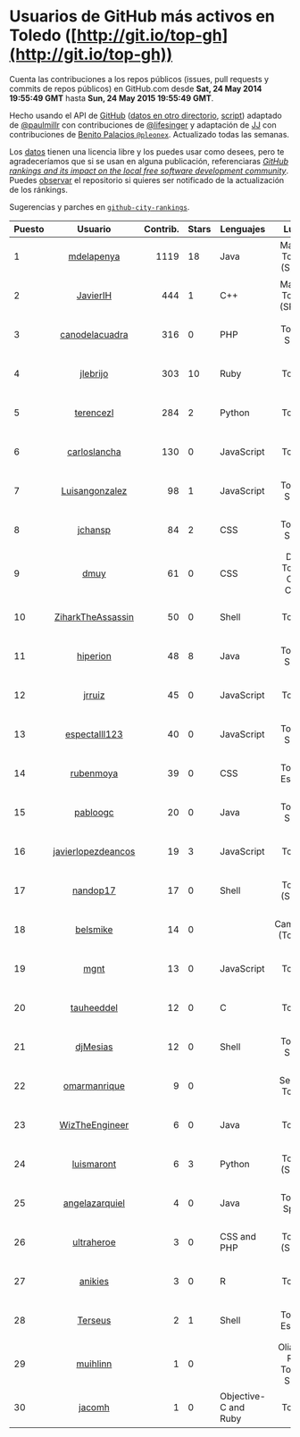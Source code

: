# Usuarios de GitHub más activos en Toledo ([http://git.io/top-gh](http://git.io/top-gh))



  Cuenta las contribuciones a los repos públicos (issues, pull requests y commits de repos públicos) en GitHub.com desde  **Sat, 24 May 2014 19:55:49 GMT** hasta **Sun, 24 May 2015 19:55:49 GMT**.

  Hecho usando el API de [GitHub](http://github.com) ([datos en otro directorio](https://github.com/JJ/top-github-users-data/tree/master/data), [script](https://github.com/JJ/top-github-users)) adaptado de [@paulmillr](https://github.com/paulmillr) con contribuciones de [@lifesinger](https://github.com/lifesinger) y adaptación de [JJ](http://jj.github.io) con contribuciones de [Benito Palacios `@pleonex`](http://github.com/pleonex). Actualizado todas las semanas.

  Los [datos](https://github.com/JJ/top-github-users-data/tree/master/data) tienen una licencia libre y los puedes usar como desees, pero te agradeceríamos que si se usan en alguna publicación, referenciaras [*GitHub rankings and its impact on the local free software development community*](https://thewinnower.com/papers/github-rankings-and-its-impact-on-the-local-free-software-development-community). Puedes [observar](https://github.com/JJ/top-github-users-data/subscription) el repositorio si quieres ser notificado de la actualización de los ránkings. 

  Sugerencias y parches en [`github-city-rankings`](http://github.com/JJ/github-city-rankings). 


| Puesto   |  Usuario  |Contrib.| Stars | Lenguajes   |      Lugar      |  Avatar  |
|----------|:---------:|-------:|-------|-------------|:---------------:|----------|
| 1 | [mdelapenya](https://github.com/mdelapenya) | 1119 | 18 | Java | Madrid, Toledo (Spain) | <img src='https://avatars0.githubusercontent.com/u/951580?v=3&s=64' width='64' height='64' title='Manuel de la Peña'> |
| 2 | [JavierIH](https://github.com/JavierIH) | 444 | 1 | C++ | Madrid, Toledo (SPAIN) | <img src='https://avatars1.githubusercontent.com/u/5154251?v=3&s=64' width='64' height='64' title='Javier Isabel Hernandez'> |
| 3 | [canodelacuadra](https://github.com/canodelacuadra) | 316 | 0 | PHP | Toledo, Spain | <img src='https://avatars1.githubusercontent.com/u/5006582?v=3&s=64' width='64' height='64' title='José Antonio Cano'> |
| 4 | [jlebrijo](https://github.com/jlebrijo) | 303 | 10 | Ruby | Toledo | <img src='https://avatars0.githubusercontent.com/u/553507?v=3&s=64' width='64' height='64' title='Juan Lebrijo'> |
| 5 | [terencezl](https://github.com/terencezl) | 284 | 2 | Python | Toledo | <img src='https://avatars3.githubusercontent.com/u/3190888?v=3&s=64' width='64' height='64' title='Terence Z. Lew'> |
| 6 | [carloslancha](https://github.com/carloslancha) | 130 | 0 | JavaScript | Toledo | <img src='https://avatars3.githubusercontent.com/u/5803434?v=3&s=64' width='64' height='64' title='Carlos Lancha'> |
| 7 | [Luisangonzalez](https://github.com/Luisangonzalez) | 98 | 1 | JavaScript | Toledo, Spain | <img src='https://avatars1.githubusercontent.com/u/1648046?v=3&s=64' width='64' height='64' title='Luis Antonio González Martín'> |
| 8 | [jchansp](https://github.com/jchansp) | 84 | 2 | CSS | Toledo, Spain | <img src='https://avatars1.githubusercontent.com/u/593039?v=3&s=64' width='64' height='64' title='Jesús Muela'> |
| 9 | [dmuy](https://github.com/dmuy) | 61 | 0 | CSS | DAS, Toledo City, Cebu | <img src='https://avatars3.githubusercontent.com/u/8830886?v=3&s=64' width='64' height='64' title='Dionlee Uy'> |
| 10 | [ZiharkTheAssassin](https://github.com/ZiharkTheAssassin) | 50 | 0 | Shell | Toledo | <img src='https://avatars1.githubusercontent.com/u/5158225?v=3&s=64' width='64' height='64' title=''> |
| 11 | [hiperion](https://github.com/hiperion) | 48 | 8 | Java | Toledo, Spain | <img src='https://avatars2.githubusercontent.com/u/360124?v=3&s=64' width='64' height='64' title='Andrés Cerezo'> |
| 12 | [jrruiz](https://github.com/jrruiz) | 45 | 0 | JavaScript | Toledo | <img src='https://avatars0.githubusercontent.com/u/6089334?v=3&s=64' width='64' height='64' title='Jose Ramón Ruiz Sánchez'> |
| 13 | [espectalll123](https://github.com/espectalll123) | 40 | 0 | JavaScript | Toledo, Spain | <img src='https://avatars2.githubusercontent.com/u/2456419?v=3&s=64' width='64' height='64' title='Francisco Gómez García'> |
| 14 | [rubenmoya](https://github.com/rubenmoya) | 39 | 0 | CSS | Toledo, España | <img src='https://avatars3.githubusercontent.com/u/905225?v=3&s=64' width='64' height='64' title='Rubén Moya Rodríguez'> |
| 15 | [pabloogc](https://github.com/pabloogc) | 20 | 0 | Java | Toledo, Spain | <img src='https://avatars2.githubusercontent.com/u/1131305?v=3&s=64' width='64' height='64' title='Pablo Orgaz'> |
| 16 | [javierlopezdeancos](https://github.com/javierlopezdeancos) | 19 | 3 | JavaScript | Toledo | <img src='https://avatars1.githubusercontent.com/u/1202463?v=3&s=64' width='64' height='64' title='Javier'> |
| 17 | [nandop17](https://github.com/nandop17) | 17 | 0 | Shell | Toledo (Spain) | <img src='https://avatars1.githubusercontent.com/u/6423879?v=3&s=64' width='64' height='64' title='Fernando Illán'> |
| 18 | [belsmike](https://github.com/belsmike) | 14 | 0 |  | Camarena (Toledo) | <img src='https://avatars1.githubusercontent.com/u/6432534?v=3&s=64' width='64' height='64' title='Rafael García Álvarez'> |
| 19 | [mgnt](https://github.com/mgnt) | 13 | 0 | JavaScript | Toledo | <img src='https://avatars1.githubusercontent.com/u/3850065?v=3&s=64' width='64' height='64' title='Matthew Braun'> |
| 20 | [tauheeddel](https://github.com/tauheeddel) | 12 | 0 | C | Toledo | <img src='https://avatars0.githubusercontent.com/u/5762366?v=3&s=64' width='64' height='64' title='Tauheed Khan Mohd'> |
| 21 | [djMesias](https://github.com/djMesias) | 12 | 0 | Shell | Toledo, Spain | <img src='https://avatars2.githubusercontent.com/u/1057831?v=3&s=64' width='64' height='64' title='djMesias'> |
| 22 | [omarmanrique](https://github.com/omarmanrique) | 9 | 0 |  | Seseña, Toledo | <img src='https://avatars0.githubusercontent.com/u/12006845?v=3&s=64' width='64' height='64' title='Omar Manrique'> |
| 23 | [WizTheEngineer](https://github.com/WizTheEngineer) | 6 | 0 | Java | Toledo | <img src='https://avatars1.githubusercontent.com/u/3859110?v=3&s=64' width='64' height='64' title='Wayne B Jackson'> |
| 24 | [luismaront](https://github.com/luismaront) | 6 | 3 | Python | Toledo (Spain) | <img src='https://avatars0.githubusercontent.com/u/5930419?v=3&s=64' width='64' height='64' title='Luis Martínez Ontalba'> |
| 25 | [angelazarquiel](https://github.com/angelazarquiel) | 4 | 0 | Java | Toledo. Spain. | <img src='https://avatars3.githubusercontent.com/u/5631864?v=3&s=64' width='64' height='64' title='Angel Martínez'> |
| 26 | [ultraheroe](https://github.com/ultraheroe) | 3 | 0 | CSS and PHP | Toledo (Spain) | <img src='https://avatars1.githubusercontent.com/u/564454?v=3&s=64' width='64' height='64' title='David Mateo'> |
| 27 | [anikies](https://github.com/anikies) | 3 | 0 | R | Toledo | <img src='https://avatars3.githubusercontent.com/u/6978779?v=3&s=64' width='64' height='64' title='Fernando Varela  Martinez'> |
| 28 | [Terseus](https://github.com/Terseus) | 2 | 1 | Shell | Toledo, España | <img src='https://avatars1.githubusercontent.com/u/1707139?v=3&s=64' width='64' height='64' title='David Caro'> |
| 29 | [muihlinn](https://github.com/muihlinn) | 1 | 0 |  | Olias del Rey, Toledo. Spain | <img src='https://avatars1.githubusercontent.com/u/7160350?v=3&s=64' width='64' height='64' title='Luis Miguel Castañeda'> |
| 30 | [jacomh](https://github.com/jacomh) | 1 | 0 | Objective-C and Ruby | Toledo | <img src='https://avatars2.githubusercontent.com/u/1038518?v=3&s=64' width='64' height='64' title='Jose A. Contreras'> |
